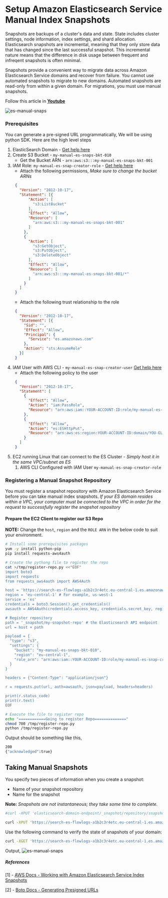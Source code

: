 # Setup Amazon Elasticsearch Service Manual Index Snapshots

Snapshots are backups of a cluster's data and state. State includes cluster settings, node information, index settings, and shard allocation. Elasticsearch snapshots are incremental, meaning that they only store data that has changed since the last successful snapshot. This incremental nature means that the difference in disk usage between frequent and infreqent snapshots is often minimal.

Snapshots provide a convenient way to migrate data across Amazon Elasticsearch Service domains and recover from failure. You cannot use automated snapshots to migrate to new domains. Automated snapshots are read-only from within a given domain. For migrations, you must use manual snapshots.

Follow this article in **[Youtube](https://www.youtube.com/channel/UC_evcfxhjjui5hChhLE08tQ/playlists)**

![es-manual-snaps](https://raw.githubusercontent.com/miztiik/AWS-Demos/master/How-To/setup-manual-elasticsearch-snapshots/images/ElasticSearch-Manual-Snapshots-00.png)

### Prerequisites
You can generate a pre-signed URL programmatically, We will be using python SDK. Here are the high level steps
1. ElasticSearch Domain - [Get help here](https://youtu.be/cahU_A4c-eE)
1. Create S3 Bucket - `my-manual-es-snaps-bkt-010`
   - Get the Bucket ARN - `arn:aws:s3:::my-manual-es-snaps-bkt-001`
1. IAM Role: `my-manual-es-snap-creator-role` - [Get help here](https://www.youtube.com/watch?v=5g0Cuq-qKA0&index=11&list=PLxzKY3wu0_FLaF9Xzpyd9p4zRCikkD9lE)
    - Attach the following permissions, _Make sure to change the bucket ARNs_
    ```json
     {
       "Version": "2012-10-17",
       "Statement": [{
           "Action": [
             "s3:ListBucket"
           ],
           "Effect": "Allow",
           "Resource": [
             "arn:aws:s3:::my-manual-es-snaps-bkt-001"
           ]
         },
         {
           "Action": [
             "s3:GetObject",
             "s3:PutObject",
             "s3:DeleteObject"
           ],
           "Effect": "Allow",
           "Resource": [
             "arn:aws:s3:::my-manual-es-snaps-bkt-001/*"
           ]
         }
       ]
     }
    ```
    - Attach the following trust relationship to the role
    ```json
     {
       "Version": "2012-10-17",
       "Statement": [{
         "Sid": "",
         "Effect": "Allow",
         "Principal": {
           "Service": "es.amazonaws.com"
         },
         "Action": "sts:AssumeRole"
       }]
     }
    ```
1. IAM User with AWS CLI - `my-manual-es-snap-creator-user` [Get help here](https://www.youtube.com/watch?v=5g0Cuq-qKA0&list=PLxzKY3wu0_FLaF9Xzpyd9p4zRCikkD9lE&index=11)
   - Attach the following policy to the user
   ```json
    {
      "Version": "2012-10-17",
      "Statement": [
        {
          "Effect": "Allow",
          "Action": "iam:PassRole",
          "Resource": "arn:aws:iam::YOUR-ACCOUNT-ID:role/my-manual-es-snap-creator-role"
        },
        {
          "Effect": "Allow",
          "Action": "es:ESHttpPut",
          "Resource": "arn:aws:es:region:YOUR-ACCOUNT-ID:domain/YOU-ELASTIC-SEARCH-DOMAIN-NAME/*"
        }
      ]
    }
   ```
1. EC2 running Linux that can connect to the ES Cluster - _Simply host it in the same VPC/subnet as ES_
   1. AWS CLI Configured with IAM User `my-manual-es-snap-creator-role`

### Registering a Manual Snapshot Repository
You must register a snapshot repository with Amazon Elasticsearch Service before you can take manual index snapshots.
_If your ES domain resides within a VPC, your computer must be connected to the VPC in order for the request to successfully register the snapshot repository_

#### Prepare the EC2 Client to register our S3 Repo
**NOTE:** Change the `host`, `region` and the `ROLE ARN` in the below code to suit your environment.
```sh
# Install some prerequisites packages
yum -y install python-pip
pip install requests-aws4auth

# Create the pythong file to register the repo
cat >/tmp/register-repo.py <<"EOF"
import boto3
import requests
from requests_aws4auth import AWS4Auth

host = 'https://search-es-flowlogs-a1b2c3r4etc.eu-central-1.es.amazonaws.com/'
region = 'eu-central-1' # For example, us-west-1
service = 'es'
credentials = boto3.Session().get_credentials()
awsauth = AWS4Auth(credentials.access_key, credentials.secret_key, region, service, session_token=credentials.token)

# Register repository
path = '_snapshot/my-snapshot-repo' # the Elasticsearch API endpoint
url = host + path

payload = {
  "type": "s3",
  "settings": {
    "bucket": "my-manual-es-snaps-bkt-010",
    "region": "eu-central-1",
    "role_arn": "arn:aws:iam::YOUR-ACCOUNT-ID:role/my-manual-es-snap-creator-role"
  }
}

headers = {"Content-Type": "application/json"}

r = requests.put(url, auth=awsauth, json=payload, headers=headers)

print(r.status_code)
print(r.text)
EOF

# Execute the file to register repo
echo "============Going to register Repo=============="
chmod 700 /tmp/register-repo.py
python /tmp/register-repo.py
```
Output should be something like this,
```sh
200
{"acknowledged":true}
```

## Taking Manual Snapshots
You specify two pieces of information when you create a snapshot:
- Name of your snapshot repository
- Name for the snapshot

**Note:** _Snapshots are not instantaneous; they take some time to complete._
```sh
#curl -XPUT 'elasticsearch-domain-endpoint/_snapshot/repository/snapshot-name'

curl -XPUT 'https://search-es-flowlogs-a1b2c3r4etc.eu-central-1.es.amazonaws.com/_snapshot/my-snapshot-repo/2018-08-12'
```
Use the following command to verify the state of snapshots of your domain:
```sh
curl -XGET 'https://search-es-flowlogs-a1b2c3r4etc.eu-central-1.es.amazonaws.com/_snapshot/my-snapshot-repo/_all?pretty'
```

Output,
![es-manual-snaps](https://raw.githubusercontent.com/miztiik/AWS-Demos/master/How-To/setup-manual-elasticsearch-snapshots/images/ElasticSearch-Manual-Snapshots-04.png)

##### References
[1] - [AWS Docs - Working with Amazon Elasticsearch Service Index Snapshots](https://docs.aws.amazon.com/elasticsearch-service/latest/developerguide/es-managedomains-snapshots.html#es-managedomains-snapshot-registerdirectory)

[2] - [Boto Docs - Generating Presigned URLs](https://boto3.readthedocs.io/en/latest/guide/s3.html#generating-presigned-urls)